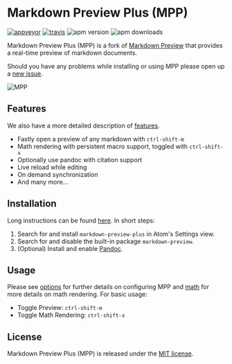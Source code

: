 # Markdown Preview Plus (MPP)

[![appveyor](https://img.shields.io/appveyor/ci/lierdakil/markdown-preview-plus/master.svg?label=appveyor)](https://ci.appveyor.com/project/lierdakil/markdown-preview-plus/branch/master)
[![travis](https://img.shields.io/travis/atom-community/markdown-preview-plus/master.svg?label=travis)](https://travis-ci.org/atom-community/markdown-preview-plus)
![apm version](https://img.shields.io/apm/v/markdown-preview-plus.svg)
![apm
downloads](https://img.shields.io/apm/dm/markdown-preview-plus.svg)

Markdown Preview Plus (MPP) is a fork of [Markdown
Preview](https://github.com/atom/markdown-preview) that provides a
real-time preview of markdown documents.

Should you have any problems while installing or using MPP please open
up a [new
issue](https://github.com/atom-community/markdown-preview-plus/issues).

![MPP](https://raw.githubusercontent.com/atom-community/markdown-preview-plus/master/imgs/mpp-full-res-invert.png)

## Features

We also have a more detailed description of
[features](docs/features.md).

-   Fastly open a preview of any markdown with `ctrl-shift-m`
-   Math rendering with persistent macro support, toggled with
    `ctrl-shift-x`
-   Optionally use pandoc with citation support
-   Live reload while editing
-   On demand synchronization
-   And many more...

## Installation

Long instructions can be found [here](docs/installation.md). In short
steps:

1.  Search for and install `markdown-preview-plus` in Atom's Settings
    view.
2.  Search for and disable the built-in package `markdown-preview`.
3.  (Optional) Install and enable [Pandoc](https://pandoc.org).

## Usage

Please see [options](docs/options.md) for further details on configuring
MPP and [math](docs/math.md) for more details on math rendering. For
basic usage:

-   Toggle Preview: `ctrl-shift-m`
-   Toggle Math Rendering: `ctrl-shift-x`

## License

Markdown Preview Plus (MPP) is released under the [MIT
license](LICENSE.md).
